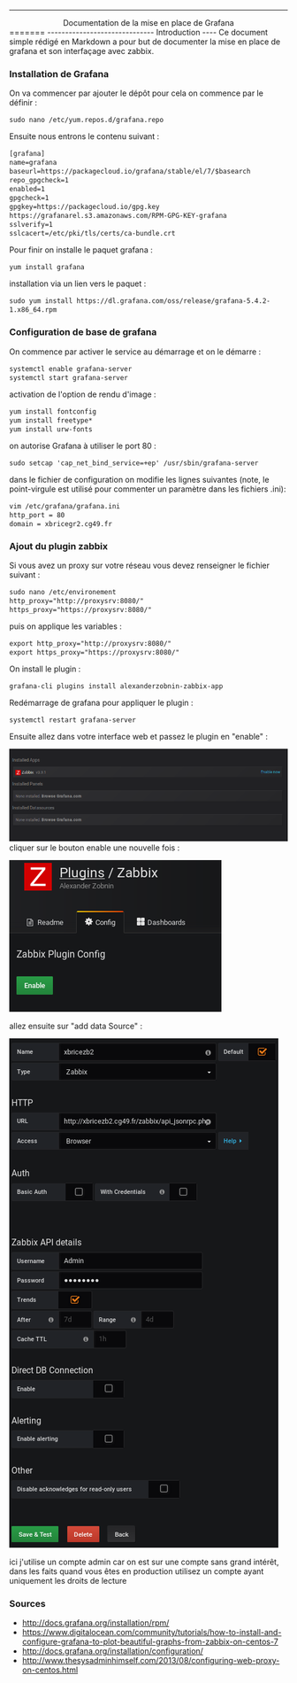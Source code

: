 --------------------------------------------------
<center>Documentation de la mise en place de Grafana</center>
=======
------------------------------
Introduction
----
Ce document simple rédigé en Markdown a pour but de documenter la mise en place de grafana et son interfaçage avec zabbix.


### Installation de Grafana
  On va commencer par ajouter le dépôt pour cela on commence par le définir :

    sudo nano /etc/yum.repos.d/grafana.repo

Ensuite nous entrons le contenu suivant :

    [grafana]
    name=grafana
    baseurl=https://packagecloud.io/grafana/stable/el/7/$basearch
    repo_gpgcheck=1
    enabled=1
    gpgcheck=1
    gpgkey=https://packagecloud.io/gpg.key https://grafanarel.s3.amazonaws.com/RPM-GPG-KEY-grafana
    sslverify=1
    sslcacert=/etc/pki/tls/certs/ca-bundle.crt


Pour finir on installe le paquet grafana :

    yum install grafana

installation via un lien vers le paquet :

    sudo yum install https://dl.grafana.com/oss/release/grafana-5.4.2-1.x86_64.rpm


### Configuration de base de grafana

On commence par activer le service au démarrage et on le démarre :

    systemctl enable grafana-server
    systemctl start grafana-server

activation de l'option de rendu d'image :

    yum install fontconfig
    yum install freetype*
    yum install urw-fonts

on autorise Grafana à utiliser le port 80 :

    sudo setcap 'cap_net_bind_service=+ep' /usr/sbin/grafana-server

dans le fichier de configuration on modifie les lignes suivantes (note, le point-virgule est utilisé pour commenter un paramètre dans les fichiers .ini):

    vim /etc/grafana/grafana.ini
    http_port = 80
    domain = xbricegr2.cg49.fr

### Ajout du plugin zabbix
Si vous avez un proxy sur votre réseau vous devez renseigner le fichier suivant :

    sudo nano /etc/environement
    http_proxy="http://proxysrv:8080/"
    https_proxy="https://proxysrv:8080/"

puis on applique les variables :

    export http_proxy="http://proxysrv:8080/"
    export https_proxy="https://proxysrv:8080/"

On install le plugin :

    grafana-cli plugins install alexanderzobnin-zabbix-app

Redémarrage de grafana pour appliquer le plugin :

    systemctl restart grafana-server

Ensuite allez dans votre interface web et passez le plugin en "enable" :

<img alt="étape 1 activation" src="/image/enable_zabbix_1.png"/>
cliquer sur le bouton enable une nouvelle fois :

![étape 2 activation](projet_zabbix_grafana/image/enable_zabbix_2.png)


allez ensuite sur "add data Source" :

![creation du watcher](projet_zabbix_grafana/image/creation_watcher.png)

ici j'utilise un compte admin car on est sur une compte sans grand intérêt, dans les faits
 quand vous êtes en production utilisez un compte ayant uniquement les droits de lecture
### Sources

* http://docs.grafana.org/installation/rpm/
* https://www.digitalocean.com/community/tutorials/how-to-install-and-configure-grafana-to-plot-beautiful-graphs-from-zabbix-on-centos-7
* http://docs.grafana.org/installation/configuration/
* http://www.thesysadminhimself.com/2013/08/configuring-web-proxy-on-centos.html
